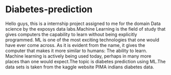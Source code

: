 # Diabetes-prediction
Hello guys, this is a internship project assigned to me for the domain Data science by the exposys data labs.Machine Learning is the field of study that gives computers the capability to learn without being explicitly programmed. ML is one of the most exciting technologies that one would have ever come across. As it is evident from the name, it gives the computer that makes it more similar to humans: The ability to learn. Machine learning is actively being used today, perhaps in many more places than one would expect.The topic is diabetes prediction using ML.The data sets is taken from the kaggle website PIMA indians diabetes data.
